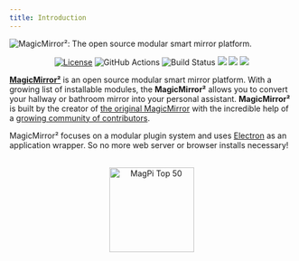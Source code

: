 ```yaml
---
title: Introduction
---
```

![MagicMirror²: The open source modular smart mirror platform. ](header.png)

<p align="center">
	<a href="http://choosealicense.com/licenses/mit"><img src="https://img.shields.io/badge/license-MIT-blue.svg" alt="License"></a>
	<img src="https://img.shields.io/github/workflow/status/michmich/magicmirror/Run%20Automated%20Tests" alt="GitHub Actions">
	<img src="https://img.shields.io/github/checks-status/michmich/magicmirror/master" alt="Build Status">
	<img src="https://img.shields.io/codecov/c/github/michmich/magicmirror">
	<img src="https://bestpractices.coreinfrastructure.org/projects/347/badge">
	<a href="https://github.com/MichMich/MagicMirror"><img src="https://img.shields.io/github/stars/michmich/magicmirror?style=social"></a>
</p>

[**MagicMirror²**](https://magicmirror.builders/) is an open source modular smart mirror platform. With a growing list of installable modules, the **MagicMirror²** allows you to convert your hallway or bathroom mirror into your personal assistant. **MagicMirror²** is built by the creator of [the original MagicMirror](http://michaelteeuw.nl/tagged/magicmirror) with the incredible help of a [growing community of contributors](https://github.com/MichMich/MagicMirror/graphs/contributors).

MagicMirror² focuses on a modular plugin system and uses [Electron](http://electron.atom.io/) as an application wrapper. So no more web server or browser installs necessary!


<p align="center">
<br>
	<a href="https://forum.magicmirror.builders/topic/728/magicmirror-is-voted-number-1-in-the-magpi-top-50"><img src="https://magicmirror.builders/img/magpi-best-watermark-custom.png" width="150" alt="MagPi Top 50"></a>
</p>
